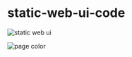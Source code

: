 # static-web-ui-code


![static web ui](https://user-images.githubusercontent.com/114645429/193754721-23f7d993-c25d-4a4f-a182-0117b5cafd98.png)

![page color](https://user-images.githubusercontent.com/114645429/193782447-826b56d6-637e-42f3-bc73-6f68b26b4771.png)

